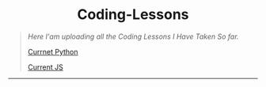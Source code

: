 <h1 align="center">Coding-Lessons</h1>

<blockquote>
  <p><i>Here I'am uploading all the Coding Lessons I Have Taken So far.</i></p>
  <p>
    <a href="https://github.com/SimeonTsvetanov/Coding-Lessons/tree/master/SoftUni%20Lessons/Python%20Development/Python%20Advanced%20January%202020/Python%20OOP/REDO2022">Currnet Python</a>
  </p>
  <p>
    <a href="https://github.com/SimeonTsvetanov/Coding-Lessons/tree/master/SoftUni%20Lessons/JavaScript%20Development/JS%20Fundamental%20REDO%202022">
      Current JS
    </a>
  </p>
</blockquote>
<hr>
